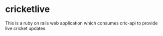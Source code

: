 # cricketlive
This is a ruby on rails web application which consumes cric-api to provide live cricket updates
